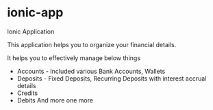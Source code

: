 # ionic-app
Ionic Application

This application helps you to organize your financial details.

It helps you to effectively manage below things
* Accounts - Included various Bank Accounts, Wallets
* Deposits - Fixed Deposits, Recurring Deposits with interest accrual details
* Credits
* Debits
 And more
 one more